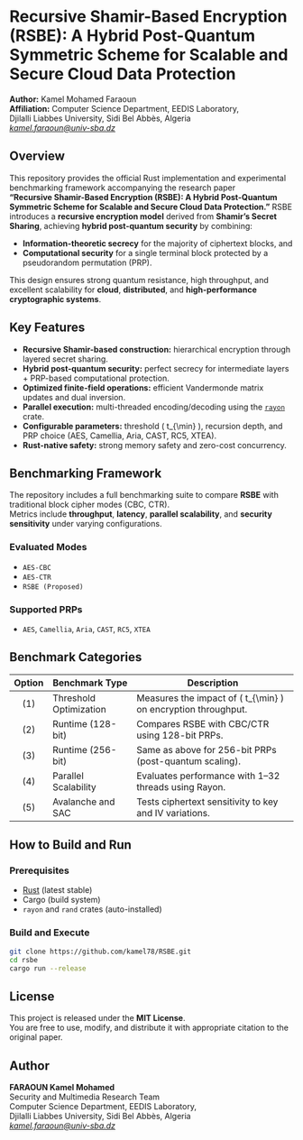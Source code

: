 # Recursive Shamir-Based Encryption (RSBE): A Hybrid Post-Quantum Symmetric Scheme for Scalable and Secure Cloud Data Protection

**Author:** Kamel Mohamed Faraoun  
**Affiliation:** Computer Science Department, EEDIS Laboratory,  
Djilalli Liabbes University, Sidi Bel Abbès, Algeria  
*kamel.faraoun@univ-sba.dz*

##  Overview

This repository provides the official Rust implementation and experimental benchmarking framework accompanying the research paper  
**“Recursive Shamir-Based Encryption (RSBE): A Hybrid Post-Quantum Symmetric Scheme for Scalable and Secure Cloud Data Protection.”** RSBE introduces a **recursive encryption model** derived from **Shamir’s Secret Sharing**, achieving **hybrid post-quantum security** by combining:
- **Information-theoretic secrecy** for the majority of ciphertext blocks, and  
- **Computational security** for a single terminal block protected by a pseudorandom permutation (PRP).

This design ensures strong quantum resistance, high throughput, and excellent scalability for **cloud**, **distributed**, and **high-performance cryptographic systems**.

## Key Features

-  **Recursive Shamir-based construction:** hierarchical encryption through layered secret sharing.  
-  **Hybrid post-quantum security:** perfect secrecy for intermediate layers + PRP-based computational protection.  
-  **Optimized finite-field operations:** efficient Vandermonde matrix updates and dual inversion.  
-  **Parallel execution:** multi-threaded encoding/decoding using the [`rayon`](https://crates.io/crates/rayon) crate.  
-  **Configurable parameters:** threshold \( t_{\min} \), recursion depth, and PRP choice (AES, Camellia, Aria, CAST, RC5, XTEA).  
-  **Rust-native safety:** strong memory safety and zero-cost concurrency.


## Benchmarking Framework

The repository includes a full benchmarking suite to compare **RSBE** with traditional block cipher modes (CBC, CTR).  
Metrics include **throughput**, **latency**, **parallel scalability**, and **security sensitivity** under varying configurations.

### Evaluated Modes
- `AES-CBC`  
- `AES-CTR`  
- `RSBE (Proposed)`

### Supported PRPs
- `AES`, `Camellia`, `Aria`, `CAST`, `RC5`, `XTEA`

## Benchmark Categories

| Option | Benchmark Type | Description |
|:------:|----------------|-------------|
| (1) | Threshold Optimization | Measures the impact of \( t_{\min} \) on encryption throughput. |
| (2) | Runtime (128-bit) | Compares RSBE with CBC/CTR using 128-bit PRPs. |
| (3) | Runtime (256-bit) | Same as above for 256-bit PRPs (post-quantum scaling). |
| (4) | Parallel Scalability | Evaluates performance with 1–32 threads using Rayon. |
| (5) | Avalanche and SAC | Tests ciphertext sensitivity to key and IV variations. |

## How to Build and Run

### Prerequisites
- [Rust](https://www.rust-lang.org/tools/install) (latest stable)
- Cargo (build system)
- `rayon` and `rand` crates (auto-installed)

### Build and Execute
```bash
git clone https://github.com/kamel78/RSBE.git
cd rsbe
cargo run --release
```

## License

This project is released under the **MIT License**.  
You are free to use, modify, and distribute it with appropriate citation to the original paper.


## Author
**FARAOUN Kamel Mohamed**  
Security and Multimedia Research Team  
Computer Science Department, EEDIS Laboratory,  
Djilalli Liabbes University, Sidi Bel Abbès, Algeria  
*kamel.faraoun@univ-sba.dz*  
